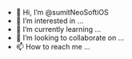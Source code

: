 - 👋 Hi, I’m @sumitNeoSoftiOS
- 👀 I’m interested in ...
- 🌱 I’m currently learning ...
- 💞️ I’m looking to collaborate on ...
- 📫 How to reach me ...

<!---
sumitNeoSoftiOS/sumitNeoSoftiOS is a ✨ special ✨ repository because its `README.md` (this file) appears on your GitHub profile.
You can click the Preview link to take a look at your changes.
--->
